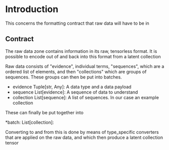 # Introduction

This concerns the formatting contract that raw data will have to be in

## Contract

The raw data zone contains information in its raw, tensorless format. It is possible to 
encode out of and back into this format from a latent collection

Raw data consists of "evidence", individual terms, "sequences",
which are a ordered list of elements, and then "collections" which are groups of sequences. These 
groups can then be put into batches. 

* evidence Tuple[str, Any]: A data type and a data payload
* sequence List[evidence]: A sequence of data to understand
* collection List[sequence]: A list of sequences. In our case an example collection

These can finally be put together into

*batch: List[collection]:

Converting to and from this is done by means of type_specific converters that are applied on the raw
data, and which then produce a latent collection tensor